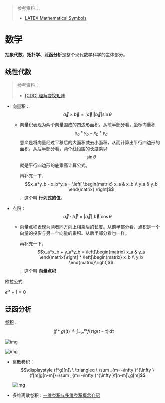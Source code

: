 > 参考资料：
>
> - [LATEX Mathematical Symbols](https://www.caam.rice.edu/~heinken/latex/symbols.pdf)

# 数学

**抽象代数、拓扑学、泛函分析**是整个现代数学科学的主体部分。



## 线性代数

> 参考资料：
>
> - [[CDC] 理解变换矩阵](https://mp.weixin.qq.com/s/vtM80l4GcaNV4se7090-GA)

- 向量积：$$\vec{a}\times\vec{b} = \left|\vec{a}\right|\left|\vec{b}\right|\sin{\theta}$$

  - 向量积表现为两个向量围成的四边形面积。从前半部分看，坐标向量积 $$x_a*y_b - x_b*y_a$$ 意义是将向量经过平移后的大面积减去小面积，从而计算出平行四边形的面积。从后半部分看，两个线段围的长度乘以 $$\sin{\theta}$$ 就是平行四边形的底乘高计算公式。

    再补充一下，$$x_a*y_b - x_b*y_a = \left[ \begin{matrix} x_a & x_b \\ y_a & y_b \end{matrix} \right]$$，这个叫 **行列式的值**。

- 点积：$$\vec{a}\cdot\vec{b} = \left|\vec{a}\right|\left|\vec{b}\right|\cos{\theta}$$

  - 向量点积表现为两者同方向上相乘后的长度。从前半部分看，点积是一个向量的投影与另一个向量的乘积。从后半部分看也一样。

    再补充一下，$$x_a*x_b + y_a*y_b = \left[\begin{matrix} x_a & y_a \end{matrix}\right] * \left[\begin{matrix} x_b \\ y_b \end{matrix}\right]$$，这个叫 **向量点积**



欧拉公式

$e^{ix} + 1 = 0$



## 泛函分析

[卷积](https://zh.wikipedia.org/wiki/%E5%8D%B7%E7%A7%AF)：$$\displaystyle (f*g)(t)\triangleq \int _{-\infty }^{\infty }f(\tau )g(t-\tau )\,\mathrm {d} \tau $$

![img](https://upload.wikimedia.org/wikipedia/commons/thumb/7/79/Convolution3.svg/468px-Convolution3.svg.png)

![img](https://upload.wikimedia.org/wikipedia/commons/6/6a/Convolution_of_box_signal_with_itself2.gif)

- 离散卷积：$$\displaystyle (f*g)[n]\ \ \triangleq \ \sum _{m=-\infty }^{\infty }{f[m]g[n-m]}=\sum _{m=-\infty }^{\infty }f[n-m]\,g[m]$$

  ![img](https://upload.wikimedia.org/wikipedia/commons/thumb/3/37/Konvolutsioon.png/200px-Konvolutsioon.png)

- 多维离散卷积：[一维卷积与多维卷积概念介绍](https://www.jianshu.com/p/7eb0fa5517c0)







